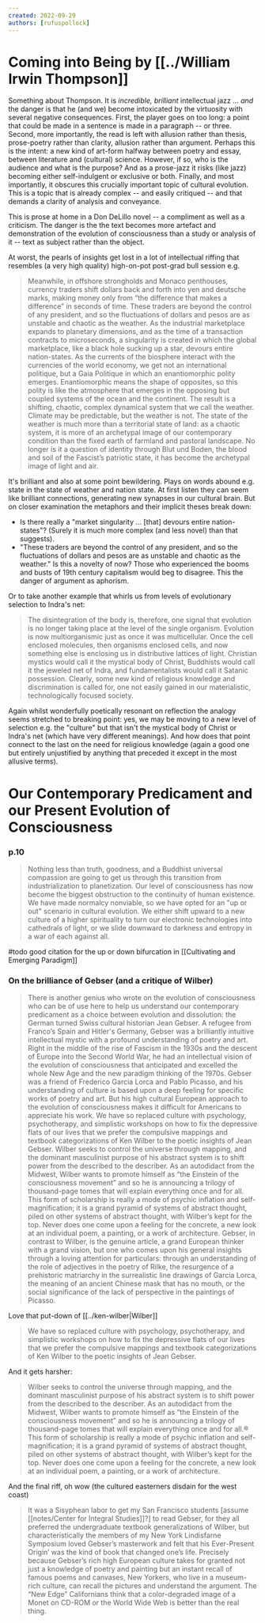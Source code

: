 ```yaml
---
created: 2022-09-29
authors: [rufuspollock]
---
```


# Coming into Being by [[../William Irwin Thompson]]

Something about Thompson. It is *incredible, brilliant* intellectual jazz ... *and* the danger is that he (and we) become intoxicated by the virtuosity with several negative consequences. First, the player goes on too long: a point that could be made in a sentence is made in a paragraph -- or three. Second, more importantly, the read is left with allusion rather than thesis, prose-poetry rather than clarity, allusion rather than argument. Perhaps this is the intent: a new kind of art-form halfway between poetry and essay, between literature and (cultural) science. However, if so, who is the audience and what is the purpose? And as a prose-jazz it risks (like jazz) becoming either self-indulgent or exclusive or both. Finally, and most importantly, it obscures this crucially important topic of cultural evolution. This is a topic that is already complex -- and easily critiqued -- and that demands a clarity of analysis and conveyance.

This is prose at home in a Don DeLillo novel -- a compliment as well as a criticism. The danger is the the text becomes more artefact and demonstration of the evolution of consciousness than a study or analysis of it -- text as subject rather than the object.

At worst, the pearls of insights get lost in a lot of intellectual riffing that resembles (a very high quality) high-on-pot post-grad bull session e.g.

> Meanwhile, in offshore strongholds and Monaco penthouses, currency traders shift dollars back and forth into yen and deutsche marks, making money only from “the difference that makes a difference” in seconds of time. These traders are beyond the control of any president, and so the fluctuations of dollars and pesos are as unstable and chaotic as the weather. As the industrial marketplace expands to planetary dimensions, and as the time of a transaction contracts to microseconds, a singularity is created in which the global marketplace, like a black hole sucking up a star, devours entire nation-states. As the currents of the biosphere interact with the currencies of the world economy, we get not an international politique, but a Gaia Politique in which an enantiomorphic polity emerges. Enantiomorphic means the shape of opposites, so this polity is like the atmosphere that emerges in the opposing but coupled systems of the ocean and the continent. The result is a shifting, chaotic, complex dynamical system that we call the weather. Climate may be predictable, but the weather is not. The state of the weather is much more than a territorial state of land: as a chaotic system, it is more of an archetypal image of our contemporary condition than the fixed earth of farmland and pastoral landscape. No longer is it a question of identity through Blut und Boden, the blood and soil of the Fascist’s patriotic state, it has become the archetypal image of light and air.

It's brilliant and also at some point bewildering. Plays on words abound e.g. state in the state of weather and nation state. At first listen they can seem like brilliant connections, generating new synapses in our cultural brain. But on closer examination the metaphors and their implicit theses break down:

- Is there really a "market singularity ... [that] devours entire nation-states"? (Surely it is much more complex (and less novel) than that suggests).
- "These traders are beyond the control of any president, and so the fluctuations of dollars and pesos are as unstable and chaotic as the weather." Is this a novelty of now? Those who experienced the booms and busts of 19th century capitalism would beg to disagree. This the danger of argument as aphorism.

Or to take another example that whirls us from levels of evolutionary selection to Indra's net:

> The disintegration of the body is, therefore, one signal that evolution is no longer taking place at the level of the single organism. Evolution is now multiorganismic just as once it was multicellular. Once the cell enclosed molecules, then organisms enclosed cells, and now something else is enclosing us in distributive lattices of light. Christian mystics would call it the mystical body of Christ, Buddhists would call it the jeweled net of Indra, and fundamentalists would call it Satanic possession. Clearly, some new kind of religious knowledge and discrimination is called for, one not easily gained in our materialistic, technologically focused society.

Again whilst wonderfully poetically resonant on reflection the analogy seems stretched to breaking point: yes, we may be moving to a new level of selection e.g. the "culture" but that isn't the mystical body of Christ or Indra's net (which have very different meanings). And how does that point connect to the last on the need for religious knowledge (again a good one but entirely unjustified by anything that preceded it except in the most allusive terms).

# Our Contemporary Predicament and our Present Evolution of Consciousness

### p.10

> Nothing less than truth, goodness, and a Buddhist universal compassion are going to get us through this transition from industrialization to planetization. Our level of consciousness has now become the biggest obstruction to the continuity of human existence. We have made normalcy nonviable, so we have opted for an "up or out" scenario in cultural evolution. We either shift upward to a new culture of a higher spirituality to turn our electronic technologies into cathedrals of light, or we slide downward to darkness and entropy in a war of each against all.

#todo good citation for the up or down bifurcation in [[Cultivating and Emerging Paradigm]]


### On the brilliance of Gebser (and a critique of Wilber)

> There is another genius who wrote on the evolution of consciousness who can be of use here to help us understand our contemporary predicament as a choice between evolution and dissolution: the German turned Swiss cultural historian Jean Gebser. A refugee from Franco’s Spain and Hitler's Germany, Gebser was a brilliantly intuitive intellectual mystic with a profound understanding of poetry and art. Right in the middle of the rise of Fascism in the 1930s and the descent of Europe into the Second World War, he had an intellectual vision of the evolution of consciousness that anticipated and excelled the whole New Age and the new paradigm thinking of the 1970s. Gebser was a friend of Frederico Garcia Lorca and Pablo Picasso, and his understanding of culture is based upon a deep feeling for specific works of poetry and art. But his high cultural European approach to the evolution of consciousness makes it difficult for Americans to appreciate his work. We have so replaced culture with psychology, psychotherapy, and simplistic workshops on how to fix the depressive flats of our lives that we prefer the compulsive mappings and textbook categorizations of Ken Wilber to the poetic insights of Jean Gebser. Wilber seeks to control the universe through mapping, and the dominant masculinist purpose of his abstract system is to shift power from the described to the describer. As an autodidact from the Midwest, Wilber wants to promote himself as “the Einstein of the consciousness movement” and so he is announcing a trilogy of thousand-page tomes that will explain everything once and for all. This form of scholarship is really a mode of psychic inflation and self-magnification; it is a grand pyramid of systems of abstract thought, piled on other systems of abstract thought, with Wilber’s kept for the top. Never does one come upon a feeling for the concrete, a new look at an individual poem, a painting, or a work of architecture. Gebser, in contrast to Wilber, is the genuine article, a grand European thinker with a grand vision, but one who comes upon his general insights through a loving attention for particulars: through an understanding of the role of adjectives in the poetry of Rilke, the resurgence of a prehistoric matriarchy in the surrealistic line drawings of Garcia Lorca, the meaning of an ancient Chinese mask that has no mouth, or the social significance of the lack of perspective in the paintings of Picasso.

Love that put-down of [[../ken-wilber|Wilber]]

> We have so replaced culture with psychology, psychotherapy, and simplistic workshops on how to fix the depressive flats of our lives that we prefer the compulsive mappings and textbook categorizations of Ken Wilber to the poetic insights of Jean Gebser.

And it gets harsher:

> Wilber seeks to control the universe through mapping, and the dominant masculinist purpose of his abstract system is to shift power from the described to the describer. As an autodidact from the Midwest, Wilber wants to promote himself as “the Einstein of the consciousness movement” and so he is announcing a trilogy of thousand-page tomes that will explain everything once and for all.® This form of scholarship is really a mode of psychic inflation and self-magnification; it is a grand pyramid of systems of abstract thought, piled on other systems of abstract thought, with Wilber’s kept for the top. Never does one come upon a feeling for the concrete, a new look at an individual poem, a painting, or a work of architecture.

And the final riff, oh wow (the cultured easterners disdain for the west coast)

> It was a Sisyphean labor to get my San Francisco students [assume [[notes/Center for Integral Studies]]?] to read Gebser, for they all preferred the undergraduate textbook generalizations of Wilber, but characteristically the members of my New York Lindisfarne Symposium loved Gebser’s masterwork and felt that his Ever-Present Origin’ was the kind of book that changed one’s life. Precisely because Gebser’s rich high European culture takes for granted not just a knowledge of poetry and painting but an instant recall of famous poems and canvases, New Yorkers, who live in a museum-rich culture, can recall the pictures and understand the argument. The “New Edge” Californians think that a color-degraded image of a Monet on CD-ROM or the World Wide Web is better than the real thing.
